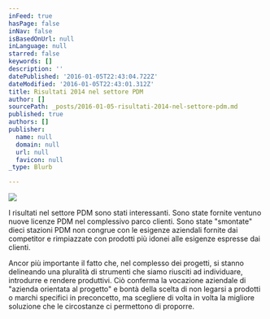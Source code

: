 ```yaml
---
inFeed: true
hasPage: false
inNav: false
isBasedOnUrl: null
inLanguage: null
starred: false
keywords: []
description: ''
datePublished: '2016-01-05T22:43:04.722Z'
dateModified: '2016-01-05T22:43:01.312Z'
title: Risultati 2014 nel settore PDM
author: []
sourcePath: _posts/2016-01-05-risultati-2014-nel-settore-pdm.md
published: true
authors: []
publisher:
  name: null
  domain: null
  url: null
  favicon: null
_type: Blurb

---
```

![](https://the-grid-user-content.s3-us-west-2.amazonaws.com/4034e290-ed80-4d24-9efc-e6dc439a9d5f.jpg)

I risultati nel settore PDM sono stati interessanti. Sono state fornite ventuno nuove licenze PDM nel complessivo parco clienti. Sono state "smontate" dieci stazioni PDM non congrue con le esigenze aziendali fornite dai competitor e rimpiazzate con prodotti più idonei alle esigenze espresse dai clienti.

Ancor più importante il fatto che, nel complesso dei progetti, si stanno delineando una pluralità di strumenti che siamo riusciti ad individuare, introdurre e rendere produttivi. Ciò conferma la vocazione aziendale di "azienda orientata al progetto" e bontà della scelta di non legarsi a prodotti o marchi specifici in preconcetto, ma scegliere di volta in volta la migliore soluzione che le circostanze ci permettono di proporre.